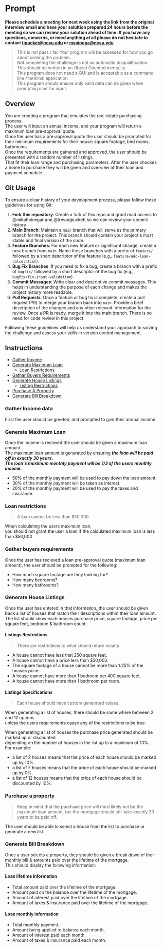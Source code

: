 # Prompt  
**Please schedule a meeting for next week using the link from the original interview email and have your solultion prepared 24 hours before the meeting so we can review your solution ahead of time. If you have any questions, concerns, or need anything at all please do not hesitate to contact tjpucket@ncsu.edu or mspinega@ncsu.edu** 

> This is not pass / fail Your program will be assessed for how you go about solving the problem.  
> Not completing the challenge is not an automatic disqualification.  
> This should be written in an Object Oriented mentality.  
> This program does not need a GUI and is acceptable as a command line / terminal application  
> This program should ensure only valid data can be given when prompting user for input.

## Overview

You are creating a program that emulates the real estate purchasing process.    
The user will input an annual income, and your program will return a maximum loan pre-approval quote.    
Once the user has a pre-approval quote the user should be prompted for their minimum requirements for their house: square footage, bed rooms, bathrooms.    
Once the requirements are gathered and approved, the user should be presented with a random number of listings.    
That fit their loan range and purchasing parameters. After the user chooses a home to purchase they will be given and overview of their loan and payment schedule.    

## Git Usage

To ensure a clear history of your development process, please follow these guidelines for using Git:
1. **Fork this repository**: Create a fork of this repo and grant read access to @mikahpinegar and @trevorjpuckett so we can review your commit history
2. **Main Branch**: Maintain a `main` branch that will serve as the primary branch for the project. This branch should contain your project's most stable and final version of the code.
3. **Feature Branches**: For each new feature or significant change, create a new branch from `main`. Name these branches with a prefix of `feature/` followed by a short descriptor of the feature (e.g., `feature/add-loan-calculation`).
4. **Bug Fix Branches**: If you need to fix a bug, create a branch with a prefix of `bugfix/` followed by a short descriptor of the bug fix (e.g., `bugfix/fix-input-validation`).
5. **Commit Messages**: Write clear and descriptive commit messages. This helps in understanding the purpose of each change and makes the project history more readable.
6. **Pull Requests**: Once a feature or bug fix is complete, create a pull request (PR) to merge your branch back into `main`. Provide a brief description of the changes and any other relevant information for the review. Once a PR is ready, merge it into the main branch. There is no need for code review in this project.

Following these guidelines will help us understand your approach to solving the challenge and assess your skills in version control management.

## Instructions

* [Gather Income](#gather-income-data)
* [Generate Maximum Loan](#generate-maximum-loan)
    * [Loan Restrictions](#loan-restrictions)
* [Gather Buyers Requirements](#gather-buyers-requirements)
* [Generate House Listings](#generate-house-listings)
  * [Listing Restrictions](#listings-restrictions)
* [Purchase A Property](#purchase-a-property)
* [Generate Bill Breakdown](#generate-bill-breakdown)

### Gather Income data
First the user should be greeted, and prompted to give their annual income. 

### Generate Maximum Loan

Once the income is recieved the user should be given a maximum loan amount.  
The maximum loan amount is generated by ensuring ***the loan will be paid off in exactly 30 years***.  
***The loan's maximum monthly payment will be 1/3 of the users monthly income.***
* 50% of the monthly payment will be used to pay down the loan amount.
* 30% of the monthly payment will be taken as interest.
* 20% of the monthly payment will be used to pay the taxes and insurance.

### Loan restrictions
> A loan cannot be less than $50,000  

When calculating the users maximum loan,  
you should not grant the user a loan if the calculated maximum loan is less than $50,000

### Gather buyers requirements
Once the user has recieved a loan pre-approval quote (maximum loan amount), the user should be prompted for the following:  
* How much square footage are they looking for?
* How many bedrooms?
* How many bathrooms?

### Generate House Listings
Once the user has entered in that information, the user should be given back a list of houses that match their descriptions within their loan amount.
The list should show each houses purchase price, square footage, price per square feet, bedroom & bathroom count.

#### Listings Restrictions
> There are restrictions to what should return results  

* A house cannot have less that 250 square feet.
* A house cannot have a price less than $50,000.
* The square footage of a house cannot be more than 1.25% of the houses price.
* A house cannot have more than 1 bedroom per 400 square feet.
* A house cannot have more than 1 bathroom per room.

#### Listings Specifications

> Each house should have custom generated values.  

When generating a list of houses, there should be some where between 2 and 12 options  
unless the users requirements cause any of the restrictions to be true.  

When generating a list of houses the purchase price generated should be marked up or discounted  
depending on the number of houses in the list up to a maximum of 10%.  
For example:  
* a list of 2 houses means that the price of each house should be marked up by 10%.
* a list of 7 houses means that the price of each house should be marked up by 0%.
* a list of 12 houses means that the price of each house should be discounted by 10%.


### Purchase a property
> Keep in mind that the purchase price will most likely not be the maximum loan amount.
> but the mortgage should still take exactly 30 years to be paid off.

The user should be able to select a house from the list to purchase or generate a new list. 

### Generate Bill Breakdown
Once a user selects a property, they should be given a break down of their monthly bill & amounts paid over the lifetime of the mortgage.  
This should display the following information:  

#### Loan lifetime information 
* Total amount paid over the lifetime of the mortgage.
* Amount paid on the balance over the lifetime of the mortgage.
* Amount of interest paid over the lifetime of the mortgage.
* Amount of taxes & insurance paid over the lifetime of the mortgage.

#### Loan monthly information
* Total monthly payment.
* Amount being applied to balance each month.
* Amount of interest paid each month.
* Amount of taxes & insurance paid each month.
